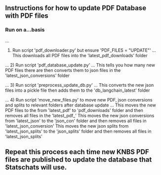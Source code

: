 ## Instructions for how to update PDF Database with PDF files

### Run on a...basis

...
1) Run script 'pdf_downloader.py' but ensure 'PDF_FILES = "UPDATE"'
...
This downloads all PDF files into the 'latest_pdf_downloads' folder

...
2) Run script 'pdf_database_update.py'
...
This tells you how many new PDF files there are then converts them to json files in the 'latest_json_conversions' folder 

...
3) Run script 'preprocess_update_db.py'
...
This converts the new json files into a pickle file then adds them to the 'db_langchain_latest' folder

...
4) Run script 'move_new_files.py' to move new PDF, json conversions and splits to relevant folders after database update
...
This moves the new PDF files to the from 'latest_pdf' to 'pdf_downloads' folder and then removes all files in the 'latest_pdf_'
This moves the new json conversions from 'latest_json' to the 'json_con' folder and then removes all files in 'latest_json_conversion'
This moves the new json splits from 'latest_json_splits' to the 'json_splits' folder and then removes all files in 'latest_json_splits'

## Repeat this process each time new KNBS PDF files are published to update the database that Statschats will use. 
